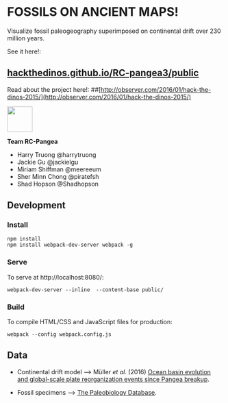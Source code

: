 # FOSSILS ON ANCIENT MAPS!

Visualize fossil paleogeography superimposed on continental drift over 230 million years.

See it here!:

## [hackthedinos.github.io/RC-pangea3/public](http://hackthedinos.github.io/RC-pangea3/public)

Read about the project here!: 
##[http://observer.com/2016/01/hack-the-dinos-2015/](http://observer.com/2016/01/hack-the-dinos-2015/)

<a href='http://www.recurse.com' title='Made with love at the Recurse Center'><img src='https://cloud.githubusercontent.com/assets/2883345/11322974/9e572610-910b-11e5-9775-698cbe868a67.png' height='59px'/></a>

**Team RC-Pangea**
 * Harry Truong @harrytruong 
 * Jackie Gu @jackielgu
 * Miriam Shiffman @meereeum
 * Sher Minn Chong @piratefsh
 * Shad Hopson @Shadhopson

## Development 
### Install
```
npm install
npm install webpack-dev-server webpack -g
```

### Serve

To serve at http://localhost:8080/:

```
webpack-dev-server --inline  --content-base public/ 
```

### Build

To compile HTML/CSS and JavaScript files for production:

```
webpack --config webpack.config.js
```

## Data

* Continental drift model --> Müller <i>et al.</i> (2016) [Ocean basin evolution and global-scale plate reorganization events since Pangea breakup](http://www.earthbyte.org/ocean-basin-evolution-and-global-scale-plate-reorganization-events-since-pangea-breakup/).

* Fossil specimens --> [The Paleobiology Database](https://paleobiodb.org/).
